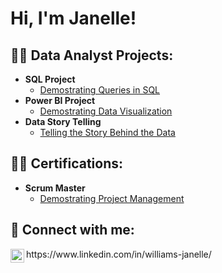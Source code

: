 <h1>Hi, I'm Janelle! </h1>

<h2>👨‍💻 Data Analyst Projects:</h2>

- <b>SQL Project</b>
  - [Demostrating Queries in SQL](https://jciwilliams.github.io/)
- <b>Power BI Project</b>
  - [Demostrating Data Visualization](https://jciwilliams.github.io/)
- <b>Data Story Telling</b>
  - [Telling the Story Behind the Data](https://jciwilliams.github.io/)

<h2>👨‍💻 Certifications:</h2>

- <b>Scrum Master</b>
  - [Demostrating Project Management](https://jciwilliams.github.io/)
    
<h2> 🤳 Connect with me:</h2>
<img align="left" alt="JanelleWilliams | LinkedIn" width="22px" src="https://cdn.jsdelivr.net/npm/simple-icons@v3/icons/linkedin.svg" />
https://www.linkedin.com/in/williams-janelle/
